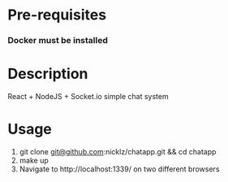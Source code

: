 # Pre-requisites
### Docker must be installed

# Description

React + NodeJS + Socket.io simple chat system

# Usage
1. git clone git@github.com:nicklz/chatapp.git && cd chatapp
2. make up
3. Navigate to http://localhost:1339/ on two different browsers
